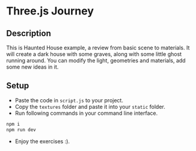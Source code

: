 # Three.js Journey

## Description

This is Haunted House example, a review from basic scene to materials. It will create a dark house with some graves, along with some little ghost running around. You can modify the light, geometries and materials, add some new ideas in it.

## Setup

* Paste the code in `script.js` to your project.
* Copy the `textures` folder and paste it into your `static` folder.
* Run following commands in your command line interface.

```bash
npm i
npm run dev
```

* Enjoy the exercises :).